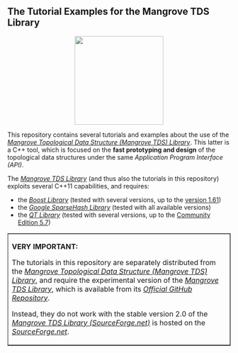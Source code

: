 <H2>The Tutorial Examples for the Mangrove TDS Library</H2>

<p><center><A href="http:://mangrovetds.github.io"><IMG src="http://davidcanino.github.io/img/mangrove_tree.jpg" border=0 width=200 height=200></A></center><p>
This repository contains several tutorials and examples about the use of the <i><A href='http://mangrovetds.github.io'>Mangrove Topological Data Structure (Mangrove TDS) Library</A></i>. This latter is a C++ tool, which is focused on the <b>fast prototyping and design</b> of the topological data structures under the same <i>Application Program Interface (API)</i>.<p>The <A href='http://mangrovetds.github.io'><i>Mangrove TDS Library</i></A> (and thus also the tutorials in this repository) exploits several C++11 capabilities, and requires:<ul>
<li>the <i><A href="http://www.boost.org/">Boost Library</A></i> (tested with several versions, up to the <A href="http://www.boost.org/users/history/version_1_61_0.html">version 1.61</A>)</li>
<li>the <i><A href="https://github.com/sparsehash/sparsehash">Google SparseHash Library</A></i> (tested with all available versions)</li>
<li>the <i><A href="http://www.qt.io">QT Library</A></i> (tested with several versions, up to the <A href="https://www.qt.io/qt5-7/">Community Edition 5.7</A>)</li></ul><p><table border=1 width=100%><tr><td border=0><p><b>VERY IMPORTANT:</b><p>The tutorials in this repository are separately distributed from the <i><A href='http://mangrovetds.github.io'>Mangrove Topological Data Structure (Mangrove TDS) Library</A></i>, and require the experimental version of the <A href='http://mangrovetds.github.io'><i>Mangrove TDS Library</i></A>, which is available from its <A href="http://github.com/davidcanino/mangrovetdslib"><i>Official GitHub Repository</i></A>.<p>Instead, they do not work with the stable version 2.0 of the <A href="http://mangrovetds.sourceforge.net"><i>Mangrove TDS Library (SourceForge.net)</i></A> is hosted on the <A href="http://sourceforge.net"><i>SourceForge.net</i></A>.<p></td></tr></table>
